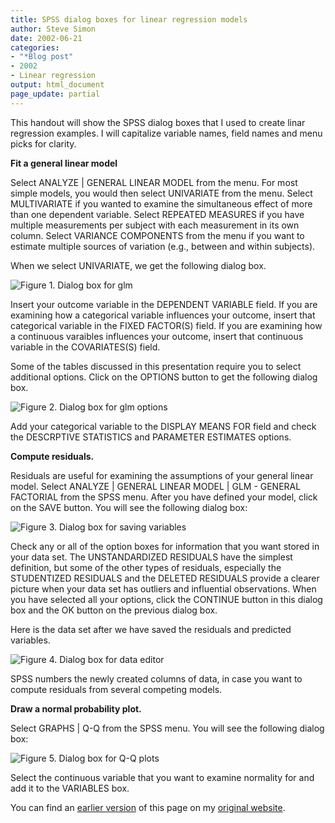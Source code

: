 ```yaml
---
title: SPSS dialog boxes for linear regression models
author: Steve Simon
date: 2002-06-21
categories:
- "*Blog post"
- 2002
- Linear regression
output: html_document
page_update: partial
---
```


This handout will show the SPSS dialog boxes that I used to create linar regression examples. I will capitalize variable names, field names and menu picks for clarity.

**Fit a general linear model**

Select ANALYZE | GENERAL LINEAR MODEL from the menu. For most simple models, you would then select UNIVARIATE from the menu. Select MULTIVARIATE if you wanted to examine the simultaneous effect of more than one dependent variable. Select REPEATED MEASURES if you have multiple measurements per subject with each measurement in its own column. Select VARIANCE COMPONENTS from the menu if you want to estimate multiple sources of variation (e.g., between and within subjects).

When we select UNIVARIATE, we get the following dialog box.

![Figure 1. Dialog box for glm](http://www.pmean.com/new-images/02/lin_spss01.gif)

Insert your outcome variable in the DEPENDENT VARIABLE field. If you are examining how a categorical variable influences your outcome, insert that categorical variable in the FIXED FACTOR(S) field. If you are examining how a continuous varaibles influences your outcome, insert that continuous variable in the COVARIATES(S) field.

Some of the tables discussed in this presentation require you to select additional options. Click on the OPTIONS button to get the following dialog box.

![Figure 2. Dialog box for glm options](http://www.pmean.com/new-images/02/lin_spss02.gif)

Add your categorical variable to the DISPLAY MEANS FOR field and check the DESCRPTIVE STATISTICS and PARAMETER ESTIMATES options.

**Compute residuals.**

Residuals are useful for examining the assumptions of your general linear model. Select ANALYZE | GENERAL LINEAR MODEL | GLM - GENERAL FACTORIAL from the SPSS menu. After you have defined your model, click on the SAVE button. You will see the following dialog box:

![Figure 3. Dialog box for saving variables](http://www.pmean.com/new-images/02/lin_spss03.gif)

Check any or all of the option boxes for information that you want stored in your data set. The UNSTANDARDIZED RESIDUALS have the simplest definition, but some of the other types of residuals, especially the STUDENTIZED RESIDUALS and the DELETED RESIDUALS provide a clearer picture when your data set has outliers and influential observations. When you have selected all your options, click the CONTINUE button in this dialog box and the OK button on the previous dialog box.

Here is the data set after we have saved the residuals and predicted variables.

![Figure 4. Dialog box for data editor](http://www.pmean.com/new-images/02/lin_spss04.gif)

SPSS numbers the newly created columns of data, in case you want to compute residuals from several competing models.

**Draw a normal probability plot.**

Select GRAPHS | Q-Q from the SPSS menu. You will see the following dialog box:

![Figure 5. Dialog box for Q-Q plots](http://www.pmean.com/new-images/02/lin_spss05.gif)

Select the continuous variable that you want to examine normality for and add it to the VARIABLES box.

You can find an [earlier version][sim1] of this page on my [original website][sim2].

[sim1]: http://www.pmean.com/02/lin_spss.html
[sim2]: http://www.pmean.com/original_site.html
